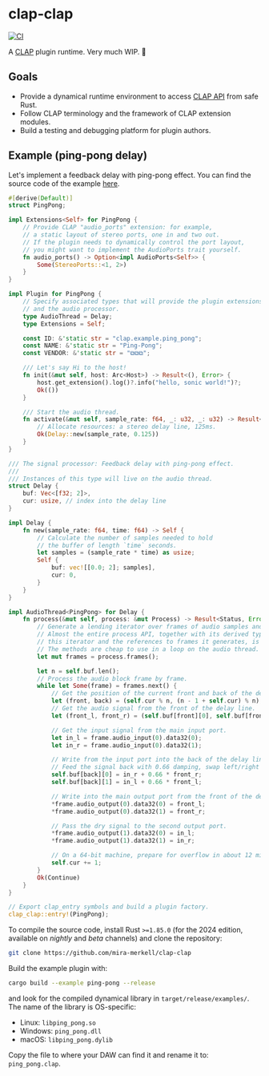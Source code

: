 # clap-clap

[![CI](https://github.com/mira-merkell/clap-clap/actions/workflows/CI.yml/badge.svg)](https://github.com/mira-merkell/clap-clap/actions/workflows/CI.yml)

A [CLAP] plugin runtime. Very much WIP. 🚧

## Goals

* Provide a dynamical runtime environment to access [CLAP API] from safe Rust.
* Follow CLAP terminology and the framework of CLAP extension modules.
* Build a testing and debugging platform for plugin authors.

[CLAP]: https://cleveraudio.org

[CLAP API]: https://github.com/free-audio/clap/tree/main/include/clap

## Example (ping-pong delay)

Let's implement a feedback delay with ping-pong effect. You can find the source
code of the example [here].

```rust
#[derive(Default)]
struct PingPong;

impl Extensions<Self> for PingPong {
    // Provide CLAP "audio_ports" extension: for example,
    // a static layout of stereo ports, one in and two out.
    // If the plugin needs to dynamically control the port layout,
    // you might want to implement the AudioPorts trait yourself.
    fn audio_ports() -> Option<impl AudioPorts<Self>> {
        Some(StereoPorts::<1, 2>)
    }
}

impl Plugin for PingPong {
    // Specify associated types that will provide the plugin extensions
    // and the audio processor.
    type AudioThread = Delay;
    type Extensions = Self;

    const ID: &'static str = "clap.example.ping_pong";
    const NAME: &'static str = "Ping-Pong";
    const VENDOR: &'static str = "⧉⧉⧉";

    /// Let's say Hi to the host!
    fn init(&mut self, host: Arc<Host>) -> Result<(), Error> {
        host.get_extension().log()?.info("hello, sonic world!")?;
        Ok(())
    }

    /// Start the audio thread.
    fn activate(&mut self, sample_rate: f64, _: u32, _: u32) -> Result<Delay, Error> {
        // Allocate resources: a stereo delay line, 125ms.
        Ok(Delay::new(sample_rate, 0.125))
    }
}

/// The signal processor: Feedback delay with ping-pong effect.
///
/// Instances of this type will live on the audio thread.
struct Delay {
    buf: Vec<[f32; 2]>,
    cur: usize, // index into the delay line
}

impl Delay {
    fn new(sample_rate: f64, time: f64) -> Self {
        // Calculate the number of samples needed to hold
        // the buffer of length `time` seconds.
        let samples = (sample_rate * time) as usize;
        Self {
            buf: vec![[0.0; 2]; samples],
            cur: 0,
        }
    }
}

impl AudioThread<PingPong> for Delay {
    fn process(&mut self, process: &mut Process) -> Result<Status, Error> {
        // Generate a lending iterator over frames of audio samples and events.
        // Almost the entire process API, together with its derived types like
        // this iterator and the references to frames it generates, is `const`.
        // The methods are cheap to use in a loop on the audio thread.
        let mut frames = process.frames();

        let n = self.buf.len();
        // Process the audio block frame by frame.
        while let Some(frame) = frames.next() {
            // Get the position of the current front and back of the delay line.
            let (front, back) = (self.cur % n, (n - 1 + self.cur) % n);
            // Get the audio signal from the front of the delay line.
            let (front_l, front_r) = (self.buf[front][0], self.buf[front][1]);

            // Get the input signal from the main input port.
            let in_l = frame.audio_input(0).data32(0);
            let in_r = frame.audio_input(0).data32(1);

            // Write from the input port into the back of the delay line.
            // Feed the signal back with 0.66 damping, swap left/right channels.
            self.buf[back][0] = in_r + 0.66 * front_r;
            self.buf[back][1] = in_l + 0.66 * front_l;

            // Write into the main output port from the front of the delay line.
            *frame.audio_output(0).data32(0) = front_l;
            *frame.audio_output(0).data32(1) = front_r;

            // Pass the dry signal to the second output port.
            *frame.audio_output(1).data32(0) = in_l;
            *frame.audio_output(1).data32(1) = in_r;

            // On a 64-bit machine, prepare for overflow in about 12 million years.
            self.cur += 1;
        }
        Ok(Continue)
    }
}

// Export clap_entry symbols and build a plugin factory.
clap_clap::entry!(PingPong);
```

To compile the source code, install Rust `>=1.85.0` (for the 2024 edition,
available on *nightly* and *beta* channels) and clone the repository:

```bash
git clone https://github.com/mira-merkell/clap-clap
```

Build the example plugin with:

```bash
cargo build --example ping-pong --release
```

and look for the compiled dynamical library in `target/release/examples/`. The
name of the library is OS-specific:

* Linux: `libping_pong.so`
* Windows: `ping_pong.dll`
* macOS: `libping_pong.dylib`

Copy the file to where your DAW can find it and rename it to: `ping_pong.clap`.

[here]: examples/ping_pong.rs

[install clang+llvm]: https://github.com/llvm/llvm-project/releases

[GHA-workaround]: ./.github/workflows/CI-darwin.yml

[macos-bindings]: ./.github/assets/bindings_darwin-M1_clap123.rs
